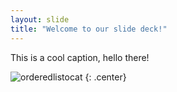 ```yaml
---
layout: slide
title: "Welcome to our slide deck!"
---
```


This is a cool caption, hello there!

![orderedlistocat](https://octodex.github.com/images/orderedlistocat.png)
{: .center}
